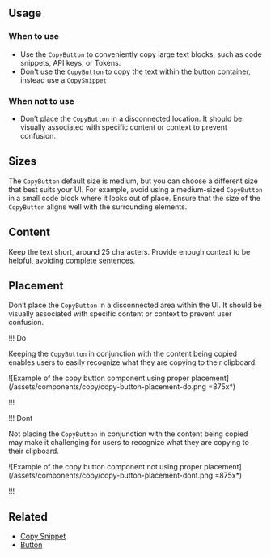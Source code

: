 ## Usage

### When to use

- Use the `CopyButton` to conveniently copy large text blocks, such as code snippets, API keys, or Tokens. 
- Don't use the `CopyButton` to copy the text within the button container, instead use a `CopySnippet`

### When not to use

- Don’t place the `CopyButton` in a disconnected location. It should be visually associated with specific content or context to prevent confusion.

## Sizes

The `CopyButton` default size is medium, but you can choose a different size that best suits your UI. For example, avoid using a medium-sized `CopyButton` in a small code block where it looks out of place. Ensure that the size of the `CopyButton` aligns well with the surrounding elements. 

## Content

Keep the text short, around 25 characters. Provide enough context to be helpful, avoiding complete sentences.

## Placement 

Don’t place the `CopyButton` in a disconnected area within the UI. It should be visually associated with specific content or context to prevent user confusion.

!!! Do

Keeping the `CopyButton` in conjunction with the content being copied enables users to easily recognize what they are copying to their clipboard.

![Example of the copy button component using proper placement] (/assets/components/copy/copy-button-placement-do.png =875x*)

!!!

!!! Dont

Not placing the `CopyButton` in conjunction with the content being copied may make it challenging for users to recognize what they are copying to their clipboard.

![Example of the copy button component not using proper placement] (/assets/components/copy/copy-button-placement-dont.png =875x*)

!!!

## Related

- [Copy Snippet](/components/copy/snippet)
- [Button](/components/button)
